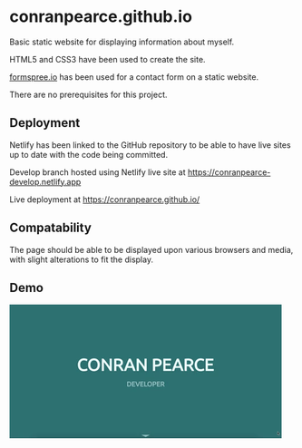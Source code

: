 # conranpearce.github.io
Basic static website for displaying information about myself.

HTML5 and CSS3 have been used to create the site.

[formspree.io](https://formspree.io/) has been used for a contact form on a static website.

There are no prerequisites for this project.
 
## Deployment

Netlify has been linked to the GitHub repository to be able to have live sites up to date with the code being committed.

Develop branch hosted using Netlify live site at https://conranpearce-develop.netlify.app

Live deployment at https://conranpearce.github.io/

## Compatability
The page should be able to be displayed upon various browsers and media, with slight alterations to fit the display.

## Demo
![Website demo](demo.gif)
